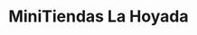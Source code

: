 ---
title: "MiniTiendas La Hoyada"
url: /los-teques/minitiendas-la-hoyada/
shop: Einkaufszentrum
---
